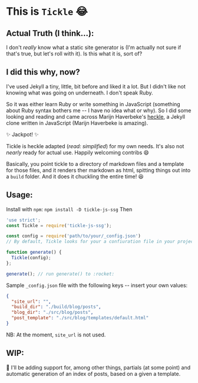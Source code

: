 # This is `Tickle` 😂

## Actual Truth (I think...):
I don't *really* know what a static site generator is (I'm actually not sure if that's true, but let's roll with it). Is this what it is, sort of?

## I did this why, now?
I've used Jekyll a tiny, little, bit before and liked it a lot. But I didn't like not knowing what was going on underneath. I don't speak Ruby.

So it was either learn Ruby or write something in JavaScript (something about Ruby syntax bothers me -- I have no idea what or why). So I did some looking and reading and came across Marijn Haverbeke's [heckle](https://github.com/marijnh/heckle), a Jekyll clone written in JavaScript (Marijn Haverbeke is amazing).

✨ Jackpot! ✨

Tickle is heckle adapted (*read: simplified*) for my own needs. It's also not *nearly* ready for actual use. Happily welcoming contribs 😄

Basically, you point tickle to a directory of markdown files and a template for those files, and it renders ther markdown as html, spitting things out into a `build` folder. And it does it chuckling the entire time! 😆


## Usage:
Install with `npm`: `npm install -D tickle-js-ssg`
Then
```javascript
'use strict';
const Tickle = require('tickle-js-ssg');

const config = require('path/to/your/_config.json')
// By default, Tickle looks for your a confiuration file in your project root called `_config.json`.

function generate() {
  Tickle(config);
};

generate(); // run generate() to :rocket:
```

Sample `_config.json` file with the following keys -- insert your own values:
```json
{
  "site_url": "",
  "build_dir": "./build/blog/posts",
  "blog_dir": "./src/blog/posts",
  "post_template": "./src/blog/templates/default.html"
}
```
NB: At the moment, `site_url` is not used.

## WIP:
📆  I'll be adding support for, among other things, partials (at some point) and automatic generation of an index of posts, based on a given a template.
